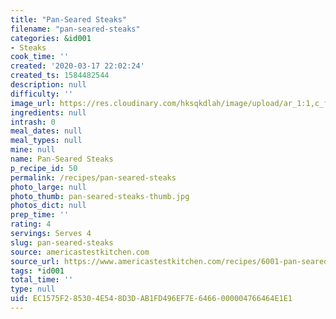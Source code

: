```yaml
---
title: "Pan-Seared Steaks"
filename: "pan-seared-steaks"
categories: &id001
- Steaks
cook_time: ''
created: '2020-03-17 22:02:24'
created_ts: 1584482544
description: null
difficulty: ''
image_url: https://res.cloudinary.com/hksqkdlah/image/upload/ar_1:1,c_fill,dpr_2.0,f_auto,fl_lossy.progressive.strip_profile,g_faces:auto,q_auto:low,w_344/28334_sfs-pan-seared-steaks-22
ingredients: null
intrash: 0
meal_dates: null
meal_types: null
mine: null
name: Pan-Seared Steaks
p_recipe_id: 50
permalink: /recipes/pan-seared-steaks
photo_large: null
photo_thumb: pan-seared-steaks-thumb.jpg
photos_dict: null
prep_time: ''
rating: 4
servings: Serves 4
slug: pan-seared-steaks
source: americastestkitchen.com
source_url: https://www.americastestkitchen.com/recipes/6001-pan-seared-steaks?extcode=MCSAM10L0
tags: *id001
total_time: ''
type: null
uid: EC1575F2-8530-4E54-8D3D-AB1FD496EF7E-6466-000004766464E1E1
---
```

<div class="large-8 medium-7 columns" id="writeup">	</div><!-- #writeup -->
</div><!-- #row-one -->
<div class="row" id="row-two">	<div class="medium-4 small-5 columns" id="ingredients">	</div>	<div class="medium-6 small-7 columns" id="directions">	</div>